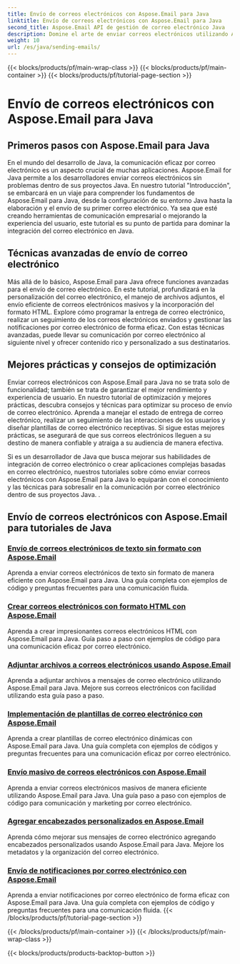 ```yaml
---
title: Envío de correos electrónicos con Aspose.Email para Java
linktitle: Envío de correos electrónicos con Aspose.Email para Java
second_title: Aspose.Email API de gestión de correo electrónico Java
description: Domine el arte de enviar correos electrónicos utilizando Aspose.Email para Java con estos completos tutoriales. Aprenda a crear y enviar correos electrónicos sin esfuerzo.
weight: 10
url: /es/java/sending-emails/
---
```


{{< blocks/products/pf/main-wrap-class >}}
{{< blocks/products/pf/main-container >}}
{{< blocks/products/pf/tutorial-page-section >}}

# Envío de correos electrónicos con Aspose.Email para Java



## Primeros pasos con Aspose.Email para Java

En el mundo del desarrollo de Java, la comunicación eficaz por correo electrónico es un aspecto crucial de muchas aplicaciones. Aspose.Email for Java permite a los desarrolladores enviar correos electrónicos sin problemas dentro de sus proyectos Java. En nuestro tutorial "Introducción", se embarcará en un viaje para comprender los fundamentos de Aspose.Email para Java, desde la configuración de su entorno Java hasta la elaboración y el envío de su primer correo electrónico. Ya sea que esté creando herramientas de comunicación empresarial o mejorando la experiencia del usuario, este tutorial es su punto de partida para dominar la integración del correo electrónico en Java.

## Técnicas avanzadas de envío de correo electrónico

Más allá de lo básico, Aspose.Email para Java ofrece funciones avanzadas para el envío de correo electrónico. En este tutorial, profundizará en la personalización del correo electrónico, el manejo de archivos adjuntos, el envío eficiente de correos electrónicos masivos y la incorporación del formato HTML. Explore cómo programar la entrega de correo electrónico, realizar un seguimiento de los correos electrónicos enviados y gestionar las notificaciones por correo electrónico de forma eficaz. Con estas técnicas avanzadas, puede llevar su comunicación por correo electrónico al siguiente nivel y ofrecer contenido rico y personalizado a sus destinatarios.

## Mejores prácticas y consejos de optimización

Enviar correos electrónicos con Aspose.Email para Java no se trata solo de funcionalidad; también se trata de garantizar el mejor rendimiento y experiencia de usuario. En nuestro tutorial de optimización y mejores prácticas, descubra consejos y técnicas para optimizar su proceso de envío de correo electrónico. Aprenda a manejar el estado de entrega de correo electrónico, realizar un seguimiento de las interacciones de los usuarios y diseñar plantillas de correo electrónico receptivas. Si sigue estas mejores prácticas, se asegurará de que sus correos electrónicos lleguen a su destino de manera confiable y atraiga a su audiencia de manera efectiva.

Si es un desarrollador de Java que busca mejorar sus habilidades de integración de correo electrónico o crear aplicaciones complejas basadas en correo electrónico, nuestros tutoriales sobre cómo enviar correos electrónicos con Aspose.Email para Java lo equiparán con el conocimiento y las técnicas para sobresalir en la comunicación por correo electrónico dentro de sus proyectos Java. .

## Envío de correos electrónicos con Aspose.Email para tutoriales de Java
### [Envío de correos electrónicos de texto sin formato con Aspose.Email](./sending-plain-text-emails/)
Aprenda a enviar correos electrónicos de texto sin formato de manera eficiente con Aspose.Email para Java. Una guía completa con ejemplos de código y preguntas frecuentes para una comunicación fluida.
### [Crear correos electrónicos con formato HTML con Aspose.Email](./creating-html-formatted-emails/)
Aprenda a crear impresionantes correos electrónicos HTML con Aspose.Email para Java. Guía paso a paso con ejemplos de código para una comunicación eficaz por correo electrónico.
### [Adjuntar archivos a correos electrónicos usando Aspose.Email](./attaching-files-to-emails-using-aspose-email/)
Aprenda a adjuntar archivos a mensajes de correo electrónico utilizando Aspose.Email para Java. Mejore sus correos electrónicos con facilidad utilizando esta guía paso a paso.
### [Implementación de plantillas de correo electrónico con Aspose.Email](./implementing-email-templates/)
Aprenda a crear plantillas de correo electrónico dinámicas con Aspose.Email para Java. Una guía completa con ejemplos de códigos y preguntas frecuentes para una comunicación eficaz por correo electrónico.
### [Envío masivo de correos electrónicos con Aspose.Email](./bulk-email-sending/)
Aprenda a enviar correos electrónicos masivos de manera eficiente utilizando Aspose.Email para Java. Una guía paso a paso con ejemplos de código para comunicación y marketing por correo electrónico.
### [Agregar encabezados personalizados en Aspose.Email](./adding-custom-headers-in-aspose-email/)
Aprenda cómo mejorar sus mensajes de correo electrónico agregando encabezados personalizados usando Aspose.Email para Java. Mejore los metadatos y la organización del correo electrónico.
### [Envío de notificaciones por correo electrónico con Aspose.Email](./sending-email-notifications/)
Aprenda a enviar notificaciones por correo electrónico de forma eficaz con Aspose.Email para Java. Una guía completa con ejemplos de código y preguntas frecuentes para una comunicación fluida.
{{< /blocks/products/pf/tutorial-page-section >}}

{{< /blocks/products/pf/main-container >}}
{{< /blocks/products/pf/main-wrap-class >}}

{{< blocks/products/products-backtop-button >}}
